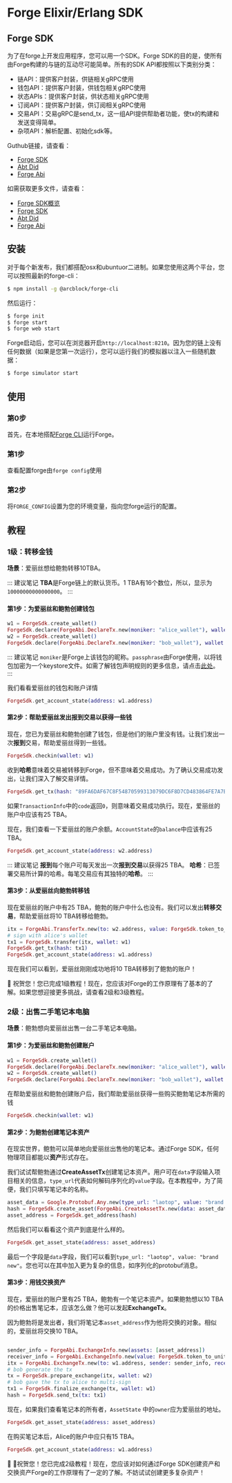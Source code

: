 # Forge Elixir/Erlang SDK

## Forge SDK

为了在forge上开发应用程序，您可以用一个SDK。Forge SDK的目的是，使所有由Forge构建的与链的互动尽可能简单。所有的SDK API都按照以下类别分类：

- 链API：提供客户封装，供链相关gRPC使用
- 钱包API：提供客户封装，供钱包相关gRPC使用
- 状态APIs：提供客户封装，供状态相关gRPC使用
- 订阅API：提供客户封装，供订阅相关gRPC使用
- 交易API：交易gRPC是send_tx，这一组API提供帮助者功能，使tx的构建和发送变得简单。
- 杂项API：解析配置、初始化sdk等。

Guthub链接，请查看：
- [Forge SDK](https://github.com/ArcBlock/forge-elixir-sdk)
- [Abt Did](https://github.com/ArcBlock/abt-did-elixir)
- [Forge Abi](https://github.com/ArcBlock/forge-abi)

如需获取更多文件，请查看：
- [Forge SDK概览](https://docs.arcblock.io/forge/latest/sdk/)
- [Forge SDK](https://hexdocs.pm/forge_sdk/ForgeSdk.html)
- [Abt Did](https://hexdocs.pm/abt_did_elixir/AbtDid.html)
- [Forge Abi](https://hexdocs.pm/forge_abi/ForgeAbi.html)

## 安装

对于每个新发布，我们都搭配osx和ubuntuor二进制。如果您使用这两个平台，您可以按照最新的forge-cli：

```bash
$ npm install -g @arcblock/forge-cli
```

然后运行：

```bash
$ forge init
$ forge start
$ forge web start
```

Forge启动后，您可以在浏览器开启`http://localhost:8210`。因为您的链上没有任何数据（如果是您第一次运行），您可以运行我们的模拟器以注入一些随机数据：

```bash
$ forge simulator start
```

## 使用

### 第0步

首先，在本地搭配[Forge CLI](../tools/forge_cli.md)运行Forge。

### 第1步

查看配置forge由`forge config`使用

### 第2步

将`FORGE_CONFIG`设置为您的环境变量，指向您forge运行的配置。


## 教程

### 1级：转移金钱

**场景**：爱丽丝想给鲍勃转移10TBA。

::: 建议笔记
**TBA**是Forge链上的默认货币。1 TBA有16个数位，所以，显示为`10000000000000000`。
:::

#### 第1步：为爱丽丝和鲍勃创建钱包

```elixir
w1 = ForgeSdk.create_wallet()
ForgeSdk.declare(ForgeAbi.DeclareTx.new(moniker: "alice_wallet"), wallet: w1)
w2 = ForgeSdk.create_wallet()
ForgeSdk.declare(ForgeAbi.DeclareTx.new(moniker: "bob_wallet"), wallet: w2)
```

::: 建议笔记
`moniker`是Forge上该钱包的昵称。`passphrase`由Forge使用，以将钱包加密为一个keystore文件。如需了解钱包声明规则的更多信息，请点击[此处](../intro/concepts.md)。
:::

我们看看爱丽丝的钱包和账户详情

```elixir
ForgeSdk.get_account_state(address: w1.address)
```

#### 第2步：帮助爱丽丝发出报到交易以获得一些钱

现在，您已为爱丽丝和鲍勃创建了钱包，但是他们的账户里没有钱。让我们发出一次**报到**交易，帮助爱丽丝得到一些钱。

```elixir
ForgeSdk.checkin(wallet: w1)
```
收到**哈希**意味着交易被转移到Forge，但不意味着交易成功。为了确认交易成功发出，让我们深入了解交易详情。

```elixir
ForgeSdk.get_tx(hash: "89FA6DAF67C8F54870599313079DC6F8D7CD483864FE7A7BCDFB9DF4D8ECDAD1")
```

如果`TransactionInfo`中的`code`返回`0`，则意味着交易成功执行。现在，爱丽丝的账户中应该有25 TBA。

现在，我们查看一下爱丽丝的账户余额。`AccountState`的`balance`中应该有25 TBA。

```elixir
ForgeSdk.get_account_state(address: w2.address)
```

::: 建议笔记
**报到**每个账户可每天发出一次**报到交易**以获得25 TBA。
**哈希**：已签署交易所计算的哈希。每笔交易应有其独特的**哈希**。
:::

#### 第3步：从爱丽丝向鲍勃转移钱

现在爱丽丝的账户中有25 TBA，鲍勃的账户中什么也没有。我们可以发出**转移交易**，帮助爱丽丝将10 TBA转移给鲍勃。

```elixir
itx = ForgeAbi.TransferTx.new(to: w2.address, value: ForgeSdk.token_to_unit(10))
# sign with alice's wallet
tx1 = ForgeSdk.transfer(itx, wallet: w1)
ForgeSdk.get_tx(hash: tx1)
ForgeSdk.get_account_state(address: w1.address)
```

现在我们可以看到，爱丽丝刚刚成功地将10 TBA转移到了鲍勃的账户！

 🎉 祝贺您！您已完成1级教程！现在，您应该对Forge的工作原理有了基本的了解。如果您想迎接更多挑战，请查看2级和3级教程。

 ### 2级：出售二手笔记本电脑

 **场景**：鲍勃想向爱丽丝出售一台二手笔记本电脑。

#### 第1步：为爱丽丝和鲍勃创建账户

```elixir
w1 = ForgeSdk.create_wallet()
ForgeSdk.declare(ForgeAbi.DeclareTx.new(moniker: "alice_wallet"), wallet: w1)
w2 = ForgeSdk.create_wallet()
ForgeSdk.declare(ForgeAbi.DeclareTx.new(moniker: "bob_wallet"), wallet: w2)
```

在帮助爱丽丝和鲍勃创建账户后，我们帮助爱丽丝获得一些购买鲍勃笔记本所需的钱

```elixir
ForgeSdk.checkin(wallet: w1)
```

#### 第2步：为鲍勃创建笔记本资产

在现实世界，鲍勃可以简单地向爱丽丝出售他的笔记本。通过Forge SDK，任何物理项目都能以**资产**形式存在。

我们试试帮鲍勃通过**CreateAssetTx**创建笔记本资产。用户可在`data`字段输入项目相关的信息，`type_url`代表如何解码序列化的`value`字段。在本教程中，为了简便，我们只填写笔记本的名称。

```elixir
asset_data = Google.Protobuf.Any.new(type_url: "laotop", value: "brand new")
hash = ForgeSdk.create_asset(ForgeAbi.CreateAssetTx.new(data: asset_data), wallet: w2)
asset_address = ForgeSdk.get_address(hash)
```

然后我们可以看看这个资产到底是什么样的。

```elixir
ForgeSdk.get_asset_state(address: asset_address)
```

最后一个字段是`data`字段，我们可以看到`type_url: "laotop", value: "brand new"`。您也可以在其中加入更为复杂的信息，如序列化的protobuf消息。

#### 第3步：用钱交换资产

现在，爱丽丝的账户里有25 TBA，鲍勃有一个笔记本资产。如果鲍勃想以10 TBA的价格出售笔记本，应该怎么做？他可以发起**ExchangeTx**。

因为鲍勃将是发出者，我们将笔记本`asset_address`作为他将交换的对象。相似的，爱丽丝将交换10 TBA。

```elixir

sender_info = ForgeAbi.ExchangeInfo.new(assets: [asset_address])
receiver_info = ForgeAbi.ExchangeInfo.new(value: ForgeSdk.token_to_unit(10))
itx = ForgeAbi.ExchangeTx.new(to: w1.address, sender: sender_info, receiver: receiver_info)
# bob generate the tx
tx = ForgeSdk.prepare_exchange(itx, wallet: w2)
# bob gave the tx to alice to multi-sign
tx1 = ForgeSdk.finalize_exchange(tx, wallet: w1)
hash = ForgeSdk.send_tx(tx: tx1)
```

现在，如果我们查看笔记本的所有者，`AssetState` 中的`owner`应为爱丽丝的地址。

```elixir
ForgeSdk.get_asset_state(address: asset_address)
```

在购买笔记本后，Alice的账户中应只有15 TBA。

```elixir
ForgeSdk.get_account_state(address: w1.address)
```

 🎉 🎉祝贺您！您已完成2级教程！现在，您应该对如何通过Forge SDK创建资产和交换资产Forge的工作原理有了一定的了解。不妨试试创建更多复杂资产！
<!--stackedit_data:
eyJoaXN0b3J5IjpbLTkzMDQ3MTU5MywxMjkyMTkyMDIwLDEwMD
AxNjkzNTIsMTQyNDMwMjI4NywtMTg4MDAwNDU3OSwzNDg5Njk0
MDcsNzcyMTQ5NDM1XX0=
-->